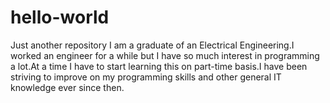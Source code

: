 # hello-world
Just another repository
I am a graduate of an Electrical Engineering.I worked an engineer for a while but I have so much interest in programming a lot.At a time I have to start learning this on part-time basis.I have been striving to improve on my programming skills and other general IT knowledge ever since then.
